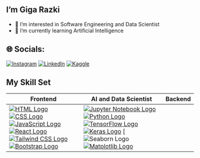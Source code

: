 
## I’m Giga Razki 
- 👀 I’m interested in Software Engineering and Data Scientist 
- 🌱 I’m currently learning Artificial Intelligence 


## 🌐 Socials:
[![Instagram](https://img.shields.io/badge/Instagram-%23E4405F.svg?logo=Instagram&logoColor=white)](https://www.instagram.com/gigarazkiarianda/) 
[![LinkedIn](https://img.shields.io/badge/LinkedIn-%230077B5.svg?logo=linkedin&logoColor=white)](https://www.linkedin.com/in/gigarazkiarianda/)
[![Kaggle](https://img.shields.io/badge/Kaggle-035a7d?style=for-the-badge&logo=kaggle&logoColor=white)](https://www.kaggle.com/gigarazki)
           

## My Skill Set

| Frontend | AI and Data Scientist | Backend |
|----------|-----------------------|---------|
| [![HTML Logo](https://upload.wikimedia.org/wikipedia/commons/thumb/6/61/HTML5_logo_and_wordmark.svg/80px-HTML5_logo_and_wordmark.svg.png)](https://developer.mozilla.org/en-US/docs/Web/HTML) [![CSS Logo](https://upload.wikimedia.org/wikipedia/commons/thumb/d/d5/CSS3_logo_and_wordmark.svg/80px-CSS3_logo_and_wordmark.svg.png)](https://developer.mozilla.org/en-US/docs/Web/CSS) [![JavaScript Logo](https://upload.wikimedia.org/wikipedia/commons/thumb/9/99/Unofficial_JavaScript_logo_2.svg/80px-Unofficial_JavaScript_logo_2.svg.png)](https://developer.mozilla.org/en-US/docs/Web/JavaScript) [![React Logo](https://upload.wikimedia.org/wikipedia/commons/thumb/a/a7/React-icon.svg/80px-React-icon.svg.png)](https://reactjs.org/) [![Tailwind CSS Logo](https://upload.wikimedia.org/wikipedia/commons/thumb/d/d5/Tailwind_CSS_Logo.svg/80px-Tailwind_CSS_Logo.svg.png?20230715030042)](https://tailwindcss.com/) [![Bootstrap Logo](https://upload.wikimedia.org/wikipedia/commons/thumb/b/b2/Bootstrap_logo.svg/80px-Bootstrap_logo.svg.png?20210507000024)](https://getbootstrap.com/) | [![Jupyter Notebook Logo](https://upload.wikimedia.org/wikipedia/commons/thumb/3/38/Jupyter_logo.svg/80px-Jupyter_logo.svg.png)](https://jupyter.org/) [![Python Logo](https://upload.wikimedia.org/wikipedia/commons/thumb/c/c3/Python-logo-notext.svg/80px-Python-logo-notext.svg.png)](https://www.python.org/) [![TensorFlow Logo](https://upload.wikimedia.org/wikipedia/commons/thumb/1/11/TensorFlowLogo.svg/80px-TensorFlowLogo.svg.png)](https://www.tensorflow.org/) [![Keras Logo](https://upload.wikimedia.org/wikipedia/commons/thumb/a/ae/Keras_logo.svg/80px-Keras_logo.svg.png)](https://keras.io/) [![Seaborn Logo](https://seaborn.pydata.org/_images/logo-mark-lightbg.svg) [![Matplotlib Logo](https://upload.wikimedia.org/wikipedia/commons/thumb/8/84/Matplotlib_icon.svg/80px-Matplotlib_icon.svg.png)](https://matplotlib.org/)







